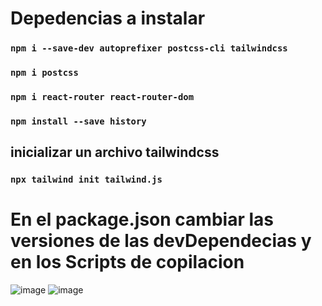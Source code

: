 # Depedencias a instalar 
### `npm i --save-dev autoprefixer postcss-cli tailwindcss`
### `npm i postcss`
### `npm i react-router react-router-dom`
### `npm install --save history`

## inicializar un archivo tailwindcss
### `npx tailwind init tailwind.js`


# En el package.json cambiar las versiones de las devDependecias y en los Scripts de copilacion
![image](https://user-images.githubusercontent.com/46203192/115441018-9e3b8300-a1cd-11eb-8614-64fd658c1874.png)
![image](https://user-images.githubusercontent.com/46203192/115441104-b7443400-a1cd-11eb-9f58-bb2901cd18de.png)


